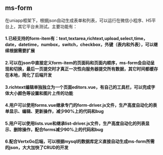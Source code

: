 ## ms-form
在uniapp框架下，根据json自动生成表单和列表，可以运行在微信小程序、H5平台上，其它平台未测试。主要功能有： 
#### 1.已经支持的form-item有：text,textarea,richtext,upload,select,time，date，datetime，numbox，switch，checkbox，外键（表内和外表），可以继续根据需要扩展 
#### 2.可以在json中直接定义form-item的页面码和页面内顺序，ms-form会自动呈现和切换，最后一页提交时才真正一次性向服务器提交所有数据，其它时间都缓存在本地，简化了后端开发 
#### 3.richtext编辑单独独立为一个页面editors.vue，有自己的工具栏，可以完成字体大小颜色等设置和图片上传的功能 
#### 4.用户可以使用forms.vue继承专门的form-driver.js文件，生产高度自动化的表单显示、编辑、更新操作，减少90%上的代码和bug 
#### 5.用户可以使用lists.vue和继承list-driver.js文件，生产高度自动化的列表显示、删除操作，配合forms减少90%上的代码和bug 
#### 6.配合VertxGo后端，可以根据mysql的数据库定义直接自动生成ms-form所需的json，大大加快了CRUD的开发
